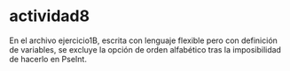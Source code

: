 # actividad8

En el archivo ejercicio1B, escrita con lenguaje flexible pero con definición de variables, se excluye la opción de orden alfabético tras la imposibilidad de hacerlo en PseInt.

